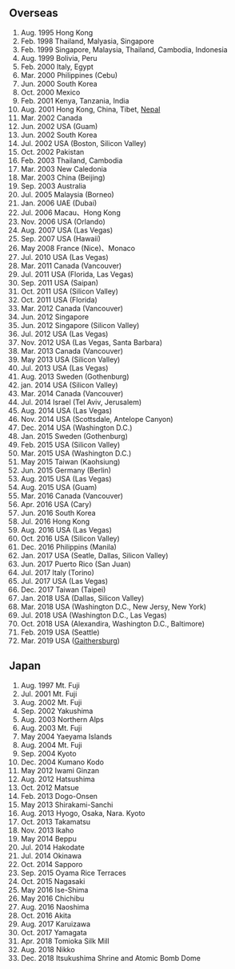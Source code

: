 ## Overseas

1. Aug. 1995 Hong Kong
2. Feb. 1998 Thailand, Malyasia, Singapore
3. Feb. 1999 Singapore, Malaysia, Thailand, Cambodia, Indonesia
4. Aug. 1999 Bolivia, Peru
5. Feb. 2000 Italy, Egypt
6. Mar. 2000 Philippines (Cebu)
7. Jun. 2000 South Korea
8. Oct. 2000 Mexico
9. Feb. 2001 Kenya, Tanzania, India
10. Aug. 2001 Hong Kong, China, Tibet, [Nepal](https://github.com/mhatada/note/blob/master/20010909_kalapatthar.md)
11. Mar. 2002 Canada
12. Jun. 2002 USA (Guam)
13. Jun. 2002 South Korea
14. Jul. 2002 USA (Boston, Silicon Valley)
15. Oct. 2002 Pakistan
16. Feb. 2003 Thailand, Cambodia
17. Mar. 2003 New Caledonia
18. Mar. 2003 China (Beijing)
19. Sep. 2003 Australia
20. Jul. 2005 Malaysia (Borneo)
21. Jan. 2006 UAE (Dubai)
22. Jul. 2006 Macau、Hong Kong
23. Nov. 2006 USA (Orlando)
24. Aug. 2007 USA (Las Vegas)
25. Sep. 2007 USA (Hawaii)
26. May 2008 France (Nice)、Monaco
27. Jul. 2010 USA (Las Vegas)
28. Mar. 2011 Canada (Vancouver)
29. Jul. 2011 USA (Florida, Las Vegas)
30. Sep. 2011 USA (Saipan)
31. Oct. 2011 USA (Silicon Valley)
32. Oct. 2011 USA (Florida)
33. Mar. 2012 Canada (Vancouver)
34. Jun. 2012 Singapore
35. Jun. 2012 Singapore (Silicon Valley)
36. Jul. 2012 USA (Las Vegas)
37. Nov. 2012 USA (Las Vegas, Santa Barbara)
38. Mar. 2013 Canada (Vancouver)
39. May 2013 USA (Silicon Valley)
40. Jul. 2013 USA (Las Vegas)
41. Aug. 2013 Sweden (Gothenburg)
42. jan. 2014 USA (Silicon Valley)
43. Mar. 2014 Canada (Vancouver)
44. Jul. 2014 Israel (Tel Aviv, Jerusalem)
45. Aug. 2014 USA (Las Vegas)
46. Nov. 2014 USA (Scottsdale, Antelope Canyon)
47. Dec. 2014 USA (Washington D.C.)
48. Jan. 2015 Sweden (Gothenburg)
49. Feb. 2015 USA (Silicon Valley)
50. Mar. 2015 USA (Washington D.C.)
51. May 2015 Taiwan (Kaohsiung)
52. Jun. 2015 Germany (Berlin)
53. Aug. 2015 USA (Las Vegas)
54. Aug. 2015 USA (Guam)
55. Mar. 2016 Canada (Vancouver)
56. Apr. 2016 USA (Cary)
57. Jun. 2016 South Korea
58. Jul. 2016 Hong Kong
59. Aug. 2016 USA (Las Vegas)
60. Oct. 2016 USA (Silicon Valley)
61. Dec. 2016 Philippins (Manila)
62. Jan. 2017 USA (Seatle, Dallas, Silicon Valley)
63. Jun. 2017 Puerto Rico (San Juan)
64. Jul. 2017 Italy (Torino)
65. Jul. 2017 USA (Las Vegas)
66. Dec. 2017 Taiwan (Taipei)
67. Jan. 2018 USA (Dallas, Silicon Valley)
68. Mar. 2018 USA (Washington D.C., New Jersy, New York)
69. Jul. 2018 USA (Washington D.C., Las Vegas)
70. Oct. 2018 USA (Alexandira, Washington D.C., Baltimore)
71. Feb. 2019 USA (Seattle)
72. Mar. 2019 USA ([Gaithersburg](https://github.com/mhatada/note/blob/master/20190526_settle_in_the_us.md))

## Japan

1. Aug. 1997 Mt. Fuji
2. Jul. 2001 Mt. Fuji
3. Aug. 2002 Mt. Fuji
4. Sep. 2002 Yakushima
5. Aug. 2003 Northern Alps
6. Aug. 2003 Mt. Fuji
7. May 2004 Yaeyama Islands
8. Aug. 2004 Mt. Fuji
9. Sep. 2004 Kyoto
10. Dec. 2004 Kumano Kodo
11. May 2012 Iwami Ginzan
12. Aug. 2012 Hatsushima
13. Oct. 2012 Matsue
14. Feb. 2013 Dogo-Onsen
15. May 2013 Shirakami-Sanchi
16. Aug. 2013 Hyogo, Osaka, Nara. Kyoto
17. Oct. 2013 Takamatsu
18. Nov. 2013 Ikaho
19. May 2014 Beppu
20. Jul. 2014 Hakodate
21. Jul. 2014 Okinawa
22. Oct. 2014 Sapporo
23. Sep. 2015 Oyama Rice Terraces
24. Oct. 2015 Nagasaki
25. May 2016 Ise-Shima
26. May 2016 Chichibu
27. Aug. 2016 Naoshima
28. Oct. 2016 Akita
29. Aug. 2017 Karuizawa
30. Oct. 2017 Yamagata
31. Apr. 2018 Tomioka Silk Mill
32. Aug. 2018 Nikko
33. Dec. 2018 Itsukushima Shrine and Atomic Bomb Dome
